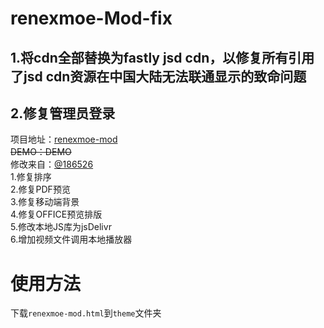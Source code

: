 # renexmoe-Mod-fix
## 1.将cdn全部替换为fastly jsd cdn，以修复所有引用了jsd cdn资源在中国大陆无法联通显示的致命问题
## 2.修复管理员登录
项目地址：[renexmoe-mod](https://github.com/jssycszyj/renexmoe-cdn)  
~~DEMO：DEMO~~  
修改来自：[@186526](https://github.com/186526/onemanager-theme-renexmoe)  
1.修复排序  
2.修复PDF预览  
3.修复移动端背景  
4.修复OFFICE预览排版  
5.修改本地JS库为jsDelivr  
6.增加视频文件调用本地播放器  
# 使用方法  
下载`renexmoe-mod.html`到`theme`文件夹  
